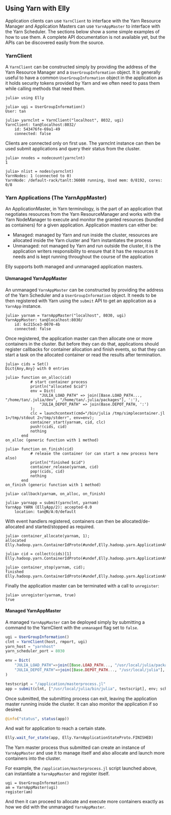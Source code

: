 ## Using Yarn with Elly

Application clients can use `YarnClient` to interface with the Yarn Resource Manager and Application Masters can use `YarnAppMaster` to interface with the Yarn Scheduler.
The sections below show a some simple examples of how to use them. A complete API documentation is not available yet, but the APIs can be discovered easily from the source.

### YarnClient

A `YarnClient` can be constructed simply by providing the address of the Yarn Resource Manager and a `UserGroupInformation` object.
It is generally useful to have a common `UserGroupInformation` object in the application as it holds security tokens provided by Yarn and 
we often need to pass them while calling methods that need them.

````
julia> using Elly

julia> ugi = UserGroupInformation()
User: tan

julia> yarnclnt = YarnClient("localhost", 8032, ugi)
YarnClient: tan@localhost:8032/
    id: 543476fe-69a1-49
    connected: false
````

Clients are connected only on first use. The yarnclnt instance can then be used submit applications and query their status from the cluster.

````
julia> nnodes = nodecount(yarnclnt)
1

julia> nlist = nodes(yarnclnt)
YarnNodes: 1 (connected to 0)
YarnNode: /default-rack/tanlt:36080 running, Used mem: 0/8192, cores: 0/8
````

### Yarn Applications (The YarnAppMaster)

An ApplicationMaster, in Yarn terminology, is the part of an application that negotiates resources from the Yarn ResourceManager and works
with the Yarn NodeManager to execute and monitor the granted resources (bundled as containers) for a given application. Application masters
can either be:

- Managed: managed by Yarn and run inside the cluster, resources are allocated inside the Yarn cluster and Yarn instantiates the process
- Unmanaged: not managed by Yarn and run outside the cluster, it is the application writers responsibility to ensure that it has the resources it needs and is kept running throughout the course of the application

Elly supports both managed and unmanaged application masters.

#### Unmanaged YarnAppMaster

An unmanaged `YarnAppMaster` can be constructed by providing the address of the Yarn Scheduler and a
`UserGroupInformation` object. It needs to be then registered with Yarn using the `submit` API to get an application as a `YarnApp` instance.

````
julia> yarnam = YarnAppMaster("localhost", 8030, ugi)
YarnAppMaster: tan@localhost:8030/
    id: 6c215ce3-0070-4b
    connected: false
````

Once registered, the application master can then allocate one or more containers in the cluster.
But before they can do that, applications should register callbacks for container allocation and
finish events, so that they can start a task on the allocated container or read the results after
termination.

````
julia> cids = Set()
Dict{Any,Any} with 0 entries

julia> function on_alloc(cid)
           # start container process
           println("allocated $cid")
           env = Dict(
               "JULIA_LOAD_PATH" => join([Base.LOAD_PATH..., "/home/tan/.julia/dev", "/home/tan/.julia/packages"], ':'),
               "JULIA_DEPOT_PATH" => join(Base.DEPOT_PATH, ':')
           );
           clc = launchcontext(cmd="/bin/julia /tmp/simplecontainer.jl  1>/tmp/stdout 2>/tmp/stderr", env=env);
           container_start(yarnam, cid, clc)
           push!(cids, cid)
           nothing
       end
on_alloc (generic function with 1 method)

julia> function on_finish(cid)
           # release the container (or can start a new process here also)
           println("finished $cid")
           container_release(yarnam, cid)
           pop!(cids, cid)
           nothing
       end
on_finish (generic function with 1 method)

julia> callback(yarnam, on_alloc, on_finish)

julia> yarnapp = submit(yarnclnt, yarnam)
YarnApp YARN (EllyApp/2): accepted-0.0
    location: tan@N/A:0/default
````

With event handlers registered, containers can then be allocated/de-allocated and started/stopped as required.

````
julia> container_allocate(yarnam, 1);
allocated Elly.hadoop.yarn.ContainerIdProto(#undef,Elly.hadoop.yarn.ApplicationAttemptIdProto(Elly.hadoop.yarn.ApplicationIdProto(2,1461548151454),1),1)

julia> cid = collect(cids)[1]
Elly.hadoop.yarn.ContainerIdProto(#undef,Elly.hadoop.yarn.ApplicationAttemptIdProto(Elly.hadoop.yarn.ApplicationIdProto(2,1461548151454),1),1)

julia> container_stop(yarnam, cid);
finished Elly.hadoop.yarn.ContainerIdProto(#undef,Elly.hadoop.yarn.ApplicationAttemptIdProto(Elly.hadoop.yarn.ApplicationIdProto(2,1461548151454),1),1)
````

Finally the application master can be terminated with a call to `unregister`:

````
julia> unregister(yarnam, true)
true
````

#### Managed YarnAppMaster

A managed `YarnAppMaster` can be deployed simply by submitting a command to the YarnClient with the `unmanaged` flag set to `false`.

```julia
ugi = UserGroupInformation()
clnt = YarnClient(host, rmport, ugi)
yarn_host = "yarnhost"
yarn_scheduler_port = 8030

env = Dict(
    "JULIA_LOAD_PATH"=>join([Base.LOAD_PATH..., "/usr/local/julia/packages"], ':'),
    "JULIA_DEPOT_PATH"=>join([Base.DEPOT_PATH..., "/usr/local/julia"], ':')
)

testscript = "/application/masterprocess.jl"
app = submit(clnt, ["/usr/local/julia/bin/julia", testscript], env; schedaddr="$(yarn_host):$(yarn_scheduler_port)", unmanaged=false)
```

Once submitted, the submitting process can exit, leaving the application master running inside the cluster. It can also monitor the application if so desired.

```julia
@info("status", status(app))
```

And wait for application to reach a certain state.

```julia
Elly.wait_for_state(app, Elly.YarnApplicationStateProto.FINISHED)
```

The Yarn master process thus submitted can create an instance of `YarnAppMaster` and use it to manage itself and also allocate and launch more containers into the cluster.


For example, the `/application/masterprocess.jl` script launched above, can instantiate a `YarnAppMaster` and register itself.

```
ugi = UserGroupInformation()
am = YarnAppMaster(ugi)
register(am)
```

And then it can proceed to allocate and execute more containers exactly as how we did with the unmanaged `YarnAppMaster`.
